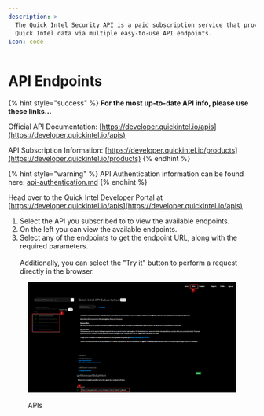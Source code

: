 ```yaml
---
description: >-
  The Quick Intel Security API is a paid subscription service that provides
  Quick Intel data via multiple easy-to-use API endpoints.
icon: code
---
```


# API Endpoints

{% hint style="success" %}
**For the most up-to-date API info, please use these links...**

Official API Documentation: [https://developer.quickintel.io/apis](https://developer.quickintel.io/apis)

API Subscription Information: [https://developer.quickintel.io/products](https://developer.quickintel.io/products)
{% endhint %}

{% hint style="warning" %}
API Authentication information can be found here: [api-authentication.md](../api-authentication.md "mention")
{% endhint %}

Head over to the Quick Intel Developer Portal at [https://developer.quickintel.io/apis](https://developer.quickintel.io/apis)

1. Select the API you subscribed to to view the available endpoints.
2. On the left you can view the available endpoints.
3. Select any of the endpoints to get the endpoint URL, along with the required parameters.\
   \
   Additionally, you can select the "Try it" button to perform a request directly in the browser.

<figure><img src="../../../.gitbook/assets/image (95).png" alt=""><figcaption><p>APIs</p></figcaption></figure>
